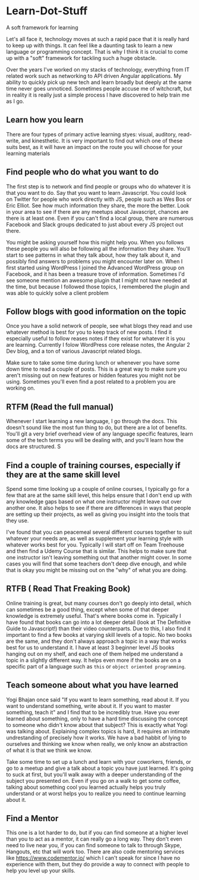 # Learn-Dot-Stuff
A soft framework for learning 

Let's all face it, technology moves at such a rapid pace that it is really hard to keep up with things. It can feel like a daunting task to learn a new language or programming concept. That is why I think it is crucial to come up with a "soft" framework for tackling such a huge obstacle. 

Over the years I've worked on my stacks of technology, everything from IT related work such as networking to API driven Angular applications. My ability to quickly pick up new tech and learn broadly but deeply at the same time never goes unnoticed. Sometimes people accuse me of witchcraft, but in reality it is really just a simple process I have discovered to help train me as I go. 

## Learn how you learn

There are four types of primary active learning styes: visual, auditory, read-write, and kinesthetic. It is very important to find out which one of these suits best, as it will have an impact on the route you will choose for your learning materials

## Find people who do what you want to do

The first step is to network and find people or groups who do whatever it is that you want to do. Say that you want to learn Javascript. You could look on Twitter for people who work directly with JS, people such as Wes Bos or Eric Elliot. See how much information they share, the more the better. Look in your area to see if there are any meetups about Javascript, chances are there is at least one. Even if you can't find a local group, there are numerous Facebook and Slack groups dedicated to just about every JS project out there. 

You might be asking yourself how this might help you. When you follows these people you will also be following all the information they share. You'll start to see patterns in what they talk about, how they talk about it, and possibly find answers to problems you might encounter later on. When I first started using WordPress I joined the Advanced WordPress group on Facebook, and it has been a treasure trove of information. Sometimes I'd see someone mention an awesome plugin that I might not have needed at the time, but because I followed those topics, I remembered the plugin and was able to quickly solve a client problem 

## Follow blogs with good information on the topic

Once you have a solid network of people, see what blogs they read and use whatever method is best for you to keep track of new posts. I find it especially useful to follow reases notes if they exist for whatever it is you are learning. Currently I folow WordPress core release notes, the Angular 2 Dev blog, and a ton of various Javascript related blogs. 

Make sure to take some time during lunch or whenever you have some down time to read a couple of posts. This is a great way to make sure you aren't missing out on new features or hidden features you might not be using. Sometimes you'll even find a post related to a problem you are working on. 

## RTFM (Read the full manual)

Whenever I start learning a new language, I go through the docs. This doesn't sound like the most fun thing to do, but there are a lot of benefits. You'll git a very brief overhead view of any language specific features, learn some of the tech terms you will be dealing with, and you'll learn how the docs are structured. S

## Find a couple of training courses, especially if they are at the same skill level

Spend some time looking up a couple of online courses, I typically go for a few that are at the same skill level, this helps ensure that I don't end up with any knowledge gaps based on what one instructor might leave out over another one. It also helps to see if there are differences in ways that people are setting up their projects, as well as giving you insight into the tools that they use. 

I've found that you can peacemeal several different courses together to suit whatever your needs are, as well as supplement your learning style with whatever works best for you. Typically I will start off on Team Treehouse and then find a Udemy Course that is similar. This helps to make sure that one instructor isn't leaving something out that another might cover. In some cases you will find that some teachers don't deep dive enough, and while that is okay you might be missing out on the "why" of what you are doing. 

## RTFB ( Read That Freaking Book)

Online training is great, but many courses don't go deeply into detail, which can sometimes be a good thing, except when some of that deeper knowledge is extremely useful. That's where books come in. Typically I have found that books can go into a lot deeper detail (look at The Definitive Guide to Javascript!) than their video counterparts. Due to this, I also find it important to find a few books at varying skill levels of a topic. No two books are the same, and they don't always approach a topic in a way that works best for us to understand it. I have at least 3 beginner level JS books hanging out on my shelf, and each one of them helped me understand a topic in a slightly different way. It helps even more if the books are on a specific part of a language such as `this` or `object oriented programming`.

## Teach someone about what you have learned

Yogi Bhajan once said "If you want to learn something, read about it. If you want to understand something, write about it. If you want to master something, teach it" and I find that to be incredibly true. Have you ever learned about something, only to have a hard time discussing the concept to someone who didn't know about that subject? This is exactly what Yogi was talking about. Explaining complex topics is hard, it requires an intimate undrestanding of precisely how it works. We have a bad habbit of lying to ourselves and thinking we know when really, we only know an abstraction of what it is that we think we know. 

Take some time to set up a lunch and learn with your coworkers, friends, or go to a meetup and give a talk about a topic you have just learned. It's going to suck at first, but you'll walk away with a deeper understanding of the subject you presented on. Even if you go on a walk to get some coffee, talking about something cool you learned actually helps you truly understand or at worst helps you to realize you need to continue learning about it. 

## Find a Mentor

This one is a lot harder to do, but if you can find someone at a higher level than you to act as a mentor, it can really go a long way. They don't even need to live near you, if you can find someone to talk to through Skype, Hangouts, etc that will work too. There are also code mentoring services like https://www.codementor.io/ which I can't speak for since I have no experience with them, but they do provide a way to connect with people to help you level up your skills. 

